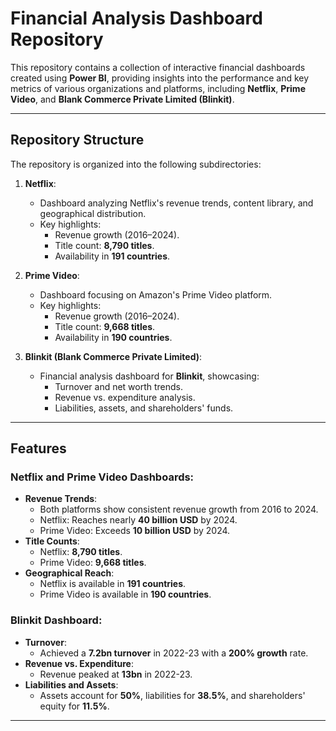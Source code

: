 # Financial Analysis Dashboard Repository

This repository contains a collection of interactive financial dashboards created using **Power BI**, providing insights into the performance and key metrics of various organizations and platforms, including **Netflix**, **Prime Video**, and **Blank Commerce Private Limited (Blinkit)**.

---

## Repository Structure

The repository is organized into the following subdirectories:

1. **Netflix**:
   - Dashboard analyzing Netflix's revenue trends, content library, and geographical distribution.
   - Key highlights:
     - Revenue growth (2016–2024).
     - Title count: **8,790 titles**.
     - Availability in **191 countries**.

2. **Prime Video**:
   - Dashboard focusing on Amazon's Prime Video platform.
   - Key highlights:
     - Revenue growth (2016–2024).
     - Title count: **9,668 titles**.
     - Availability in **190 countries**.

3. **Blinkit (Blank Commerce Private Limited)**:
   - Financial analysis dashboard for **Blinkit**, showcasing:
     - Turnover and net worth trends.
     - Revenue vs. expenditure analysis.
     - Liabilities, assets, and shareholders' funds.

---

## Features

### Netflix and Prime Video Dashboards:
- **Revenue Trends**:
  - Both platforms show consistent revenue growth from 2016 to 2024.
  - Netflix: Reaches nearly **40 billion USD** by 2024.
  - Prime Video: Exceeds **10 billion USD** by 2024.
- **Title Counts**:
  - Netflix: **8,790 titles**.
  - Prime Video: **9,668 titles**.
- **Geographical Reach**:
  - Netflix is available in **191 countries**.
  - Prime Video is available in **190 countries**.

### Blinkit Dashboard:
- **Turnover**:
  - Achieved a **7.2bn turnover** in 2022-23 with a **200% growth** rate.
- **Revenue vs. Expenditure**:
  - Revenue peaked at **13bn** in 2022-23.
- **Liabilities and Assets**:
  - Assets account for **50%**, liabilities for **38.5%**, and shareholders' equity for **11.5%**.

---

